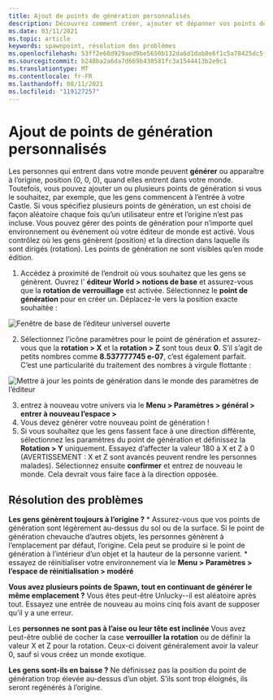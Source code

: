 ```yaml
---
title: Ajout de points de génération personnalisés
description: Découvrez comment créer, ajouter et dépanner vos points de génération personnalisés vers AltspaceVR.
ms.date: 03/11/2021
ms.topic: article
keywords: spawnpoint, résolution des problèmes
ms.openlocfilehash: 53ff2e60d929aed9be5650b132da6d1dab8e6f1c5a78425dc5f17c10f2c4dfdb
ms.sourcegitcommit: b248ba2a6da7d669b430581fc3a1544413b2e9c1
ms.translationtype: MT
ms.contentlocale: fr-FR
ms.lasthandoff: 08/11/2021
ms.locfileid: "119127257"
---
```

# <a name="adding-custom-spawn-points"></a>Ajout de points de génération personnalisés

Les personnes qui entrent dans votre monde peuvent **générer** ou apparaître à l’origine, position (0, 0, 0), quand elles entrent dans votre monde. Toutefois, vous pouvez ajouter un ou plusieurs points de génération si vous le souhaitez, par exemple, que les gens commencent à l’entrée à votre Castle. Si vous spécifiez plusieurs points de génération, un est choisi de façon aléatoire chaque fois qu’un utilisateur entre et l’origine n’est pas incluse. Vous pouvez gérer des points de génération pour n’importe quel environnement ou événement où votre éditeur de monde est activé. Vous contrôlez où les gens génèrent (position) et la direction dans laquelle ils sont dirigés (rotation). Les points de génération ne sont visibles qu’en mode édition. 

1. Accédez à proximité de l’endroit où vous souhaitez que les gens se génèrent. Ouvrez l' **éditeur World > notions de base** et assurez-vous que la **rotation de verrouillage** est activée. Sélectionnez le **point de génération** pour en créer un. Déplacez-le vers la position exacte souhaitée :

![Fenêtre de base de l’éditeur universel ouverte](images/spawn-points-img-01.png)

2. Sélectionnez l’icône paramètres pour le point de génération et assurez-vous que la **rotation > X** et la **rotation > Z** sont tous deux **0**. S’il s’agit de petits nombres comme **8.537777745 e-07**, c’est également parfait. C’est une particularité du traitement des nombres à virgule flottante :

![Mettre à jour les points de génération dans le monde des paramètres de l’éditeur](images/spawn-points-img-02.png)

3. entrez à nouveau votre univers via le **Menu > Paramètres > général > entrer à nouveau l’espace >**
4. Vous devez générer votre nouveau point de génération !
5. Si vous souhaitez que les gens fassent face à une direction différente, sélectionnez les paramètres du point de génération et définissez la **Rotation > Y** uniquement. Essayez d’affecter la valeur 180 à X et Z à 0 (AVERTISSEMENT : X et Z sont avancés peuvent rendre les personnes malades). Sélectionnez ensuite **confirmer** et entrez de nouveau le monde. Cela devrait vous faire face à la direction opposée. 

## <a name="troubleshooting"></a>Résolution des problèmes

**Les gens génèrent toujours à l’origine ?**
    * Assurez-vous que vos points de génération sont légèrement au-dessus du sol ou de la surface. Si le point de génération chevauche d’autres objets, les personnes génèrent à l’emplacement par défaut, l’origine. Cela peut se produire si le point de génération à l’intérieur d’un objet et la hauteur de la personne varient. 
    * essayez de réinitialiser votre environnement via le **Menu > Paramètres > l’espace de réinitialisation > modéré**

**Vous avez plusieurs points de Spawn, tout en continuant de générer le même emplacement ?**
Vous êtes peut-être Unlucky--il est aléatoire après tout. Essayez une entrée de nouveau au moins cinq fois avant de supposer qu’il y a une erreur. 

Les **personnes ne sont pas à l’aise ou leur tête est inclinée** Vous avez peut-être oublié de cocher la case **verrouiller la rotation** ou de définir la valeur X et Z pour la rotation. Ceux-ci doivent généralement avoir la valeur 0, sauf si vous créez un monde exotique. 

**Les gens sont-ils en baisse ?**
Ne définissez pas la position du point de génération trop élevée au-dessus d’un objet. S’ils sont trop éloignés, ils seront regénérés à l’origine.